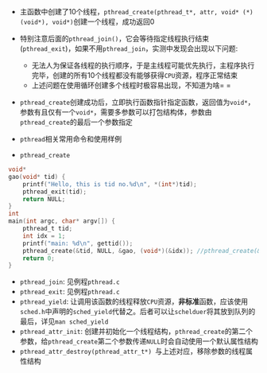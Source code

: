 - 主函数中创建了$10$个线程，`pthread_create(pthread_t*, attr, void* (*)(void*), void*)`创建一个线程，成功返回$0$
 - 特别注意后面的`pthread_join()`，它会等待指定线程执行结束(`pthread_exit`)，如果不用`pthread_join`，实测中发现会出现以下问题:
 	- 无法人为保证各线程的执行顺序，于是主线程可能优先执行，主程序执行完毕，创建的所有$10$个线程都没有能够获得`CPU`资源，程序正常结束
	- 上述问题在使用循环创建多个线程时极容易出现，不知道为啥= =
 - `pthread_create`创建成功后，立即执行函数指针指定函数，返回值为`void*`，参数有且仅有一个`void*`，需要多参数可以打包结构体，参数由`pthread_create`的最后一个参数指定

- `pthread`相关常用命令和使用样例
 - `pthread_create`
  ```c
  void*
  gao(void* tid) {
	  printf("Hello, this is tid no.%d\n", *(int*)tid);
	  pthread_exit(tid);
	  return NULL;
  }
  int
  main(int argc, char* argv[]) {
	  pthread_t tid;
	  int idx = 1;
	  printf("main: %d\n", gettid());
	  pthread_create(&tid, NULL, &gao, (void*)(&idx)); //pthread_create(&tid, NULL, gao, (void*)(&idx));
	  return 0;
  }
  ```
 - `pthread_join`: 见例程`pthread.c`
 - `pthread_exit`: 见例程`pthread.c`
 - `pthread_yield`: 让调用该函数的线程释放`CPU`资源，**非标准**函数，应该使用`sched.h`中声明的`sched_yield`代替之。后者可以让`schelduer`将其放到队列的最后，详见`man sched_yield`
 - `pthread_attr_init`: 创建并初始化一个线程结构，`pthread_create`的第二个参数，给`pthread_create`第二个参数传递`NULL`时会自动使用一个默认属性结构
 - `pthread_attr_destroy(pthread_attr_t*) `与上述对应，移除参数的线程属性结构
